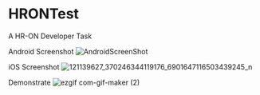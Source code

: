 # HRONTest
A HR-ON Developer Task

Android Screenshot 
![AndroidScreenShot](https://user-images.githubusercontent.com/66463206/95564538-40a8cb80-0a1f-11eb-8ac2-6168fbadf1e3.png)

iOS Screenshot
![121139627_370246344119176_6901647116503439245_n](https://user-images.githubusercontent.com/66463206/95564697-73eb5a80-0a1f-11eb-9f12-bd83b04a162a.jpg)

Demonstrate
![ezgif com-gif-maker (2)](https://user-images.githubusercontent.com/66463206/95565472-8b771300-0a20-11eb-9653-7cac6ec0f309.gif)


